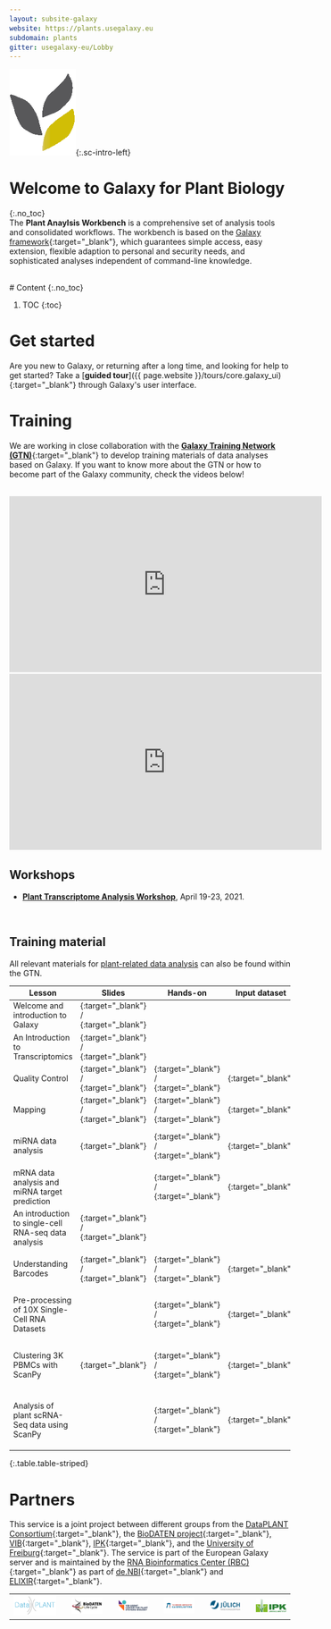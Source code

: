 ```yaml
---
layout: subsite-galaxy
website: https://plants.usegalaxy.eu
subdomain: plants
gitter: usegalaxy-eu/Lobby
---
```


![Plant Analysis on Galaxy](/assets/media/logo_plants.png){:.sc-intro-left}

# Welcome to Galaxy for Plant Biology
{:.no_toc}
<br>
The __Plant Anaylsis Workbench__ is a comprehensive set of analysis tools and consolidated workflows. The workbench is based on the [Galaxy framework](https://galaxyproject.org){:target="_blank"},
which guarantees simple access, easy extension, flexible adaption to personal and security needs, and sophisticated analyses independent of command-line knowledge.

<br>
# Content
{:.no_toc}

1. TOC
{:toc}

# Get started

Are you new to Galaxy, or returning after a long time, and looking for help to get started? Take a [__guided tour__]({{ page.website }}/tours/core.galaxy_ui){:target="_blank"} through Galaxy's user interface.


# Training

We are working in close collaboration with the [__Galaxy Training Network (GTN)__](https://training.galaxyproject.org){:target="_blank"} to develop training materials of data analyses based on Galaxy. If you want to know more about the GTN or how to become part of the Galaxy community, check the videos below!

<br>

<iframe width="560" height="315" 
src="https://www.youtube.com/embed/lDqWxzWNk1k" 
title="YouTube video player" 
frameborder="0" 
allow="accelerometer; autoplay; clipboard-write; encrypted-media; gyroscope; picture-in-picture" 
allowfullscreen>
</iframe>

<iframe width="560" height="315" 
src="https://www.youtube.com/embed/-1MPdxmRs8U" 
title="YouTube video player" 
frameborder="0" 
allow="accelerometer; autoplay; clipboard-write; encrypted-media; gyroscope; picture-in-picture" 
allowfullscreen></iframe>

<br>

## Workshops

- [__Plant Transcriptome Analysis Workshop__](https://docs.google.com/document/d/1Y5MqYmMxFCy7PDImYYuHLhgCKVV7MjoGMr22G2U68Ec/preview#), April 19-23, 2021.

<br>

## Training material

All relevant materials for [plant-related data analysis](https://training.galaxyproject.org/training-material/search?query=plant) can also be found within the GTN.

Lesson | Slides | Hands-on | Input dataset | Workflows | Galaxy History 
--- | --- | --- | --- | --- | --- 
Welcome and introduction to Galaxy | [<i class="fa fa-slideshare" aria-hidden="true"></i>](https://training.galaxyproject.org/training-material/topics/introduction/tutorials/galaxy-intro-short/slides.html){:target="_blank"} / [<i class="fa fa-video-camera" aria-hidden="true"></i>](https://training.galaxyproject.org/training-material/videos/watch.html?v=introduction/tutorials/galaxy-intro-short/slides){:target="_blank"} | | | |
An Introduction to Transcriptomics | [<i class="fa fa-slideshare" aria-hidden="true"></i>](https://galaxyproject.github.io/training-material/topics/transcriptomics/slides/introduction.html){:target="_blank"} / [<i class="fa fa-video-camera" aria-hidden="true"></i>](https://youtu.be/qKkS_tztw_Q){:target="_blank"} | | | |
Quality Control | [<i class="fa fa-slideshare" aria-hidden="true"></i>](https://training.galaxyproject.org/training-material/topics/sequence-analysis/tutorials/quality-control/slides.html){:target="_blank"} / [<i class="fa fa-video-camera" aria-hidden="true"></i>](https://youtu.be/BWonTPS4zB8){:target="_blank"} | [<i class="fa fa-laptop" aria-hidden="true"></i>](https://training.galaxyproject.org/training-material/topics/sequence-analysis/tutorials/quality-control/tutorial.html){:target="_blank"} / [<i class="fa fa-video-camera" aria-hidden="true"></i>](https://youtu.be/QJRlX2hWDKM){:target="_blank"} | [<i class="fa fa-files-o" aria-hidden="true"></i>](https://doi.org/10.5281/zenodo.61771){:target="_blank"} | [<i class="fa fa-share-alt" aria-hidden="true"></i>](https://training.galaxyproject.org/training-material/topics/sequence-analysis/tutorials/quality-control/workflows/){:target="_blank"} | [<i class="fa fa-list-ul" aria-hidden="true"></i>]({{ page.website }}/u/gallardoalba/h/quality-control){:target="_blank"}
Mapping | [<i class="fa fa-slideshare" aria-hidden="true"></i>](https://training.galaxyproject.org/training-material/topics/sequence-analysis/tutorials/mapping/slides.html){:target="_blank"} / [<i class="fa fa-video-camera" aria-hidden="true"></i>](https://youtu.be/7FhHb8EV3EU){:target="_blank"} | [<i class="fa fa-laptop" aria-hidden="true"></i>](https://training.galaxyproject.org/training-material/topics/sequence-analysis/tutorials/mapping/tutorial.html){:target="_blank"} / [<i class="fa fa-video-camera" aria-hidden="true"></i>](https://youtu.be/1wm-62E2NkY){:target="_blank"} | [<i class="fa fa-files-o" aria-hidden="true"></i>](https://doi.org/10.5281/zenodo.1324070){:target="_blank"} | [<i class="fa fa-share-alt" aria-hidden="true"></i>](https://training.galaxyproject.org/training-material/topics/sequence-analysis/tutorials/mapping/workflows/){:target="_blank"} | [<i class="fa fa-list-ul" aria-hidden="true"></i>]({{ page.website }}/u/gallardoalba/h/mapping){:target="_blank"}
miRNA data analysis | [<i class="fa fa-video-camera" aria-hidden="true"></i>](https://www.youtube.com/watch?v=1kiUaJBVnlo){:target="_blank"} | [<i class="fa fa-laptop" aria-hidden="true"></i>](https://training.galaxyproject.org/training-material/topics/transcriptomics/tutorials/mirna-target-finder/tutorial.html){:target="_blank"} / [<i class="fa fa-video-camera" aria-hidden="true"></i>](https://www.youtube.com/watch?v=TyWCXxzHZak){:target="_blank"} | [<i class="fa fa-files-o" aria-hidden="true"></i>](https://zenodo.org/record/4606701#.YHrzd66xWV4){:target="_blank"} | [<i class="fa fa-share-alt" aria-hidden="true"></i>](https://training.galaxyproject.org/training-material/topics/transcriptomics/tutorials/mirna-target-finder/workflows/){:target="_blank"} | [<i class="fa fa-list-ul" aria-hidden="true"></i>]({{ page.website }}/u/gallardoalba/h/mirna-data-analysis){:target="_blank"}
mRNA data analysis and miRNA target prediction |  | [<i class="fa fa-laptop" aria-hidden="true"></i>](https://training.galaxyproject.org/training-material/topics/transcriptomics/tutorials/mirna-target-finder/tutorial.html#mrna-data-analysis){:target="_blank"} / [<i class="fa fa-video-camera" aria-hidden="true"></i>](https://www.youtube.com/watch?v=4Xpd25T6ziw){:target="_blank"} | [<i class="fa fa-files-o" aria-hidden="true"></i>](https://zenodo.org/record/4606701#.YHrzd66xWV4){:target="_blank"} | [<i class="fa fa-share-alt" aria-hidden="true"></i>](https://training.galaxyproject.org/training-material/topics/transcriptomics/tutorials/mirna-target-finder/workflows/){:target="_blank"} | [<i class="fa fa-list-ul" aria-hidden="true"></i>]({{ page.website }}/u/videmp/h/arabidopsis-transcriptome-analysis){:target="_blank"}
An introduction to single-cell RNA-seq data analysis | [<i class="fa fa-slideshare" aria-hidden="true"></i>](https://galaxyproject.github.io/training-material/topics/transcriptomics/tutorials/scrna-intro/slides.html){:target="_blank"} / [<i class="fa fa-video-camera" aria-hidden="true"></i>](https://www.youtube.com/watch?v=D3qvYWZMFa0){:target="_blank"} | | | |
Understanding Barcodes | [<i class="fa fa-slideshare" aria-hidden="true"></i>](https://galaxyproject.github.io/training-material/topics/transcriptomics/tutorials/scrna-plates-batches-barcodes/slides.html){:target="_blank"} / [<i class="fa fa-video-camera" aria-hidden="true"></i>](https://training.galaxyproject.org/training-material/videos/watch.html?v=transcriptomics/tutorials/scrna-plates-batches-barcodes/slides){:target="_blank"} | [<i class="fa fa-laptop" aria-hidden="true"></i>](https://training.galaxyproject.org/training-material/topics/transcriptomics/tutorials/scrna-umis/tutorial.html){:target="_blank"} / [<i class="fa fa-video-camera" aria-hidden="true"></i>](https://www.youtube.com/watch?v=AJ17BicjmYU){:target="_blank"} | [<i class="fa fa-files-o" aria-hidden="true"></i>](https://zenodo.org/record/2573177){:target="_blank"} | [<i class="fa fa-share-alt" aria-hidden="true"></i>]({{ page.website }}/workflows/run?id=d7aa4c258e2edc95){:target="_blank"} | [<i class="fa fa-list-ul" aria-hidden="true"></i>]({{ page.website }}/u/mehmet-tekman/h/understanding-barcodes){:target="_blank"}
Pre-processing of 10X Single-Cell RNA Datasets |  | [<i class="fa fa-laptop" aria-hidden="true"></i>](https://training.galaxyproject.org/training-material/topics/transcriptomics/tutorials/scrna-preprocessing-tenx/tutorial.html){:target="_blank"} / [<i class="fa fa-video-camera" aria-hidden="true"></i>](https://youtu.be/vNBNFkF0L4U){:target="_blank"} | [<i class="fa fa-files-o" aria-hidden="true"></i>](https://zenodo.org/record/3457880){:target="_blank"} | [<i class="fa fa-share-alt" aria-hidden="true"></i>]({{ page.website }}/workflows/run?id=d79309343e2a5d62){:target="_blank"} | [<i class="fa fa-list-ul" aria-hidden="true"></i>]({{ page.website }}/u/mehmet-tekman/h/preprocessing-of-10x-singlecell-rna-datasets){:target="_blank"}
Clustering 3K PBMCs with ScanPy | [<i class="fa fa-slideshare" aria-hidden="true"></i>](https://galaxyproject.github.io/training-material/topics/transcriptomics/tutorials/scrna-scanpy-pbmc3k/slides.html){:target="_blank"} | [<i class="fa fa-laptop" aria-hidden="true"></i>](https://training.galaxyproject.org/training-material/topics/transcriptomics/tutorials/scrna-scanpy-pbmc3k/tutorial.html){:target="_blank"} / [<i class="fa fa-video-camera" aria-hidden="true"></i>](https://www.youtube.com/watch?v=nefB35Bi1l4){:target="_blank"} | [<i class="fa fa-files-o" aria-hidden="true"></i>](https://zenodo.org/record/3581213){:target="_blank"} | [<i class="fa fa-share-alt" aria-hidden="true"></i>]({{ page.website }}/workflows/run?id=921cab3e6faf30be){:target="_blank"} | [<i class="fa fa-list-ul" aria-hidden="true"></i>]({{ page.website }}/u/mehmet-tekman/h/clustering-3k-pbmcs-with-scanpy){:target="_blank"}
Analysis of plant scRNA-Seq data using ScanPy |  | [<i class="fa fa-laptop" aria-hidden="true"></i>](https://training.galaxyproject.org/training-material/topics/transcriptomics/tutorials/scrna-plant/tutorial.html){:target="_blank"} / [<i class="fa fa-video-camera" aria-hidden="true"></i>](https://www.youtube.com/watch?v=yKlJ5ESri7o){:target="_blank"}| [<i class="fa fa-files-o" aria-hidden="true"></i>](https://zenodo.org/record/4597857){:target="_blank"} | [<i class="fa fa-share-alt" aria-hidden="true"></i>]({{ page.website }}/workflows/run?id=d70dc4cfeedb690b){:target="_blank"} | [<i class="fa fa-list-ul" aria-hidden="true"></i>]({{ page.website }}/u/mehmet-tekman/h/analysis-of-plant-scrna-seq-data-with-scanpy){:target="_blank"}
{:.table.table-striped}

# Partners


This service is a joint project between different groups from the [DataPLANT Consortium](https://nfdi4plants.github.io/){:target="_blank"}, the [BioDATEN project](https://portal.biodaten.info/){:target="_blank"}, [VIB](https://vib.be/vib-ugent-center-plant-systems-biology){:target="_blank"}, [IPK](https://www.ipk-gatersleben.de/){:target="_blank"}, and the [University of Freiburg](https://galaxyproject.eu/freiburg/){:target="_blank"}.
The service is part of the European Galaxy server and is maintained by the [RNA Bioinformatics Center (RBC)](https://www.denbi.de/network/rna-bioinformatics-center-rbc){:target="_blank"} as part of [de.NBI](https://www.denbi.de){:target="_blank"} and [ELIXIR](http://elixir-europe.org){:target="_blank"}.


<table border="0"><tr><td width="20%">
<img alt="DataPLANT" src="/assets/media/DataPLANT_logo_colour.svg" />
</td>
<td with="2%"></td>
<td width="15%">
<img alt="BioDATEN" src="/assets/media/biodaten_logo.png" />
</td>
<td with="2%"></td>
<td width="15%">
<img alt="VIB" src="/assets/media/vib_rf_plant_systems_biology_rgb_pos.png" />
</td>
<td with="2%"></td>
<td width="15%">
<img alt="Technische Universität Kaiserslautern" src="/assets/media/tu_kaiserslautern.svg" />
</td>
<td with="2%"></td>
<td width="15%">
<img alt="Forschungszentrum Jülich" src="/assets/media/juelich_logo.svg" />
</td>
<td with="2%"></td>
<td width="15%">
<img alt="IPK" src="/assets/media/ipklogo.png" />
</td></tr></table>


